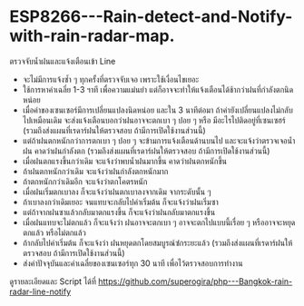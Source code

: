# ESP8266---Rain-detect-and-Notify-with-rain-radar-map.
ตรวจจับน้ำฝนและแจ้งเตือนเข้า Line<br>
- จะไม่มีการแจ้งซ้ำ ๆ ทุกครั้งที่ตรวจจับเจอ เพราะใช้เงื่อนไขเยอะ<br>
- ใช้การหาค่าเฉลี่ย 1-3 ฯาที เพื่อความแม่นยำ แต่ก็อาจจะทำให้แจ้งเตือนได้ช้ากว่าฝนที่กำลังตกนิดหน่อย<br>
- เมื่อค่าของเซนเซอร์มีการเปลี่ยนแปลงนิดหน่อย และใน 3 นาทีต่อมา ถ้าค่ายังเปลี่ยนแปลงไม่กลับไปเหมือนเดิม จะส่งแจ้งเตือนบอกว่าฝนอาจจะตกเบา ๆ ปอย ๆ หรือ มีอะไรไปติดอยู่ที่เซนเซฮร์ (รวมถึงส่งแผนที่เรดาร์ฝนให้ตรวจสอบ ถ้ามีการเปิดใช้งานส่วนนี้)<br>
- แต่ถ้าฝนตกหนักกว่าการตกเบา ๆ ปอย ๆ จะข้ามการแจ้งเตือนด้านบนไป และจะแจ้งว่าตรวจเจอน้ำฝน คาดว่าฝนกำลังตก (รวมถึงส่งแผนที่เรดาร์ฝนให้ตรวจสอบ ถ้ามีการเปิดใช้งานส่วนนี้)<br>
- เมื่อฝนตกแรงขึ้นกว่าเดิม จะแจ้งว่าพบน้ำฝนมากขึ้น คาดว่าฝนตกหนักขึ้น<br>
- ถ้าฝนตกหนักกว่าเดิม จะแจ้งว่าฝนกำลังตกหนักมาก<br>
- ถ้าตกหนักกว่าเดิมอีก จะแจ้งว่าตกโคตรหนัก<br>
- เมื่อฝนเริ่มตกเบาลง ก็จะแจ้งว่าฝนตกเบาลงจากเดิม จากระดับนั้น ๆ<br>
- ถ้าเบาลงกว่าเดิมเยอะ จนแทบจะกลับไปค่าเริ่มต้น ก็จะแจ้งว่าฝนเริ่มซา<br>
- แต่ถ้าจากฝนซาแล้วกลับมาตกแรงขึ้น ก็จะแจ้งว่าฝนกลับมาตกแรงขึ้น<br>
- เมื่อฝนแทบจะไม่ตกแล้ว ก็จะแจ้งว่า ฝนอาจจะตกเบา ๆ อาจจะตกไปแบบนี้เรื่อย ๆ หรืออาจจะหยุดตกแล้ว หรือไม่ตกแล้ว<br>
- ถ้ากลับไปค่าเริ่มต้น ก็จะแจ้งว่า ฝนหยุดตกโดยสมบูรณ์ซํกระยะแล้ว (รวมถึงส่งแผนที่เรดาร์ฝนให้ตรวจสอบ ถ้ามีการเปิดใช้งานส่วนนี้)<br>
- ส่งค่าปัจจุบันและค่าเฉลี่ยของเซนเซอร์ทุก 30 นาที เพื่อไว้ตรวจสอบการทำงาน<br>

ดูรายละเอียดและ Script ได้ที่ https://github.com/superogira/php---Bangkok-rain-radar-line-notify
